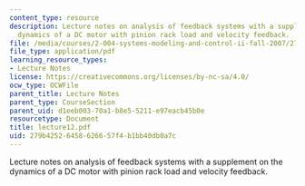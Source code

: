 ```yaml
---
content_type: resource
description: Lecture notes on analysis of feedback systems with a supplement on the
  dynamics of a DC motor with pinion rack load and velocity feedback.
file: /media/courses/2-004-systems-modeling-and-control-ii-fall-2007/279b42526458626657f4b1bb40db0a7c_lecture12.pdf
file_type: application/pdf
learning_resource_types:
- Lecture Notes
license: https://creativecommons.org/licenses/by-nc-sa/4.0/
ocw_type: OCWFile
parent_title: Lecture Notes
parent_type: CourseSection
parent_uid: d1eeb003-70a1-b8e5-5211-e97eacb45b0e
resourcetype: Document
title: lecture12.pdf
uid: 279b4252-6458-6266-57f4-b1bb40db0a7c
---
```

Lecture notes on analysis of feedback systems with a supplement on the dynamics of a DC motor with pinion rack load and velocity feedback.